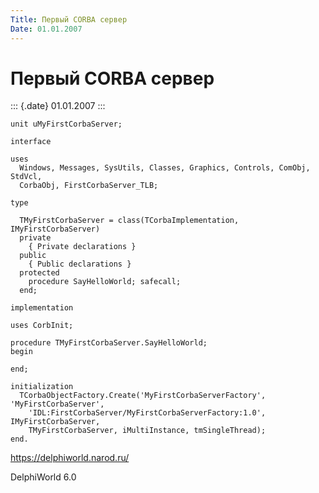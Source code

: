 ```yaml
---
Title: Первый CORBA сервер
Date: 01.01.2007
---
```



Первый CORBA сервер
===================

::: {.date}
01.01.2007
:::

    unit uMyFirstCorbaServer;
     
    interface
     
    uses
      Windows, Messages, SysUtils, Classes, Graphics, Controls, ComObj, StdVcl,
      CorbaObj, FirstCorbaServer_TLB;
     
    type
     
      TMyFirstCorbaServer = class(TCorbaImplementation, IMyFirstCorbaServer)
      private
        { Private declarations }
      public
        { Public declarations }
      protected
        procedure SayHelloWorld; safecall;
      end;
     
    implementation
     
    uses CorbInit;
     
    procedure TMyFirstCorbaServer.SayHelloWorld;
    begin
     
    end;
     
    initialization
      TCorbaObjectFactory.Create('MyFirstCorbaServerFactory', 'MyFirstCorbaServer',
        'IDL:FirstCorbaServer/MyFirstCorbaServerFactory:1.0', IMyFirstCorbaServer,
        TMyFirstCorbaServer, iMultiInstance, tmSingleThread);
    end.

<https://delphiworld.narod.ru/>

DelphiWorld 6.0
